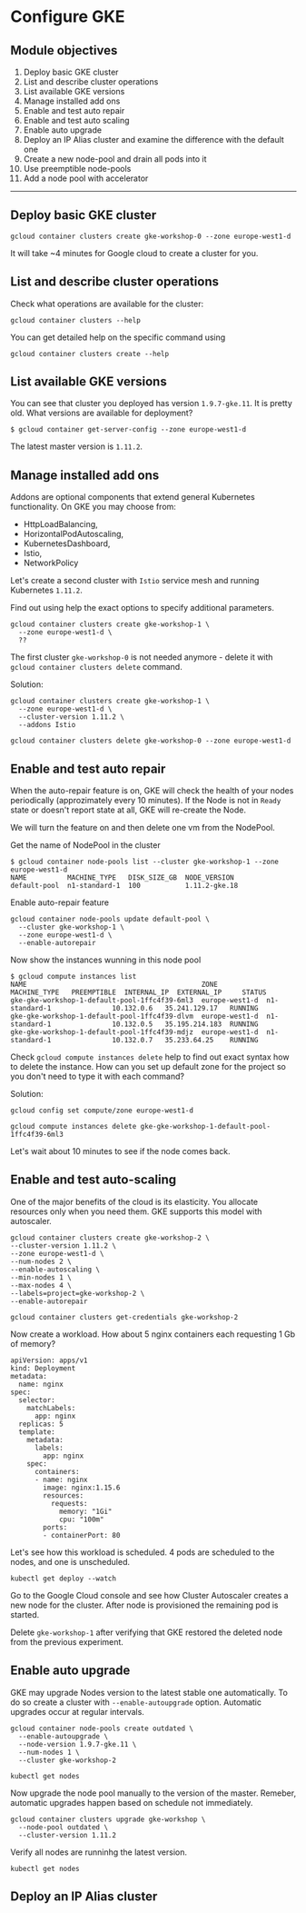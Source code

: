Configure GKE
=============

Module objectives
-----------------

1. Deploy basic GKE cluster
1. List and describe cluster operations
1. List available GKE versions
1. Manage installed add ons
1. Enable and test auto repair
1. Enable and test auto scaling
1. Enable auto upgrade
1. Deploy an IP Alias cluster and examine the difference with the default one
1. Create a new node-pool and drain all pods into it
1. Use preemptible node-pools
1. Add a node pool with accelerator

---

## Deploy basic GKE cluster

```
gcloud container clusters create gke-workshop-0 --zone europe-west1-d
```

It will take ~4 minutes for Google cloud to create a cluster for you.

## List and describe cluster operations

Check what operations are available for the cluster:

```
gcloud container clusters --help
```

You can get detailed help on the specific command using

```
gcloud container clusters create --help
```

## List available GKE versions

You can see that cluster you deployed has version `1.9.7-gke.11`. It is pretty old. What versions are available for deployment?

```
$ gcloud container get-server-config --zone europe-west1-d
```

The latest master version is `1.11.2`.

## Manage installed add ons

Addons are optional components that extend general Kubernetes functionality. On GKE you may choose from:

- HttpLoadBalancing, 
- HorizontalPodAutoscaling, 
- KubernetesDashboard,
- Istio, 
- NetworkPolicy

Let's create a second cluster with `Istio` service mesh and running Kubernetes `1.11.2`.

Find out using help the exact options to specify additional parameters.

```
gcloud container clusters create gke-workshop-1 \
  --zone europe-west1-d \
  ??
```

The first cluster `gke-workshop-0` is not needed anymore - delete it with `gcloud container clusters delete` command.

Solution:

```
gcloud container clusters create gke-workshop-1 \
  --zone europe-west1-d \
  --cluster-version 1.11.2 \
  --addons Istio

gcloud container clusters delete gke-workshop-0 --zone europe-west1-d
```

## Enable and test auto repair

When the auto-repair feature is on, GKE will check the health of your nodes periodically (approzimately every 10 minutes). If the Node is not in `Ready` state or doesn't report state at all, GKE will re-create the Node.

We will turn the feature on and then delete one vm from the NodePool.

Get the name of NodePool in the cluster

```
$ gcloud container node-pools list --cluster gke-workshop-1 --zone europe-west1-d
NAME          MACHINE_TYPE   DISK_SIZE_GB  NODE_VERSION
default-pool  n1-standard-1  100           1.11.2-gke.18
```

Enable auto-repair feature

```
gcloud container node-pools update default-pool \
  --cluster gke-workshop-1 \
  --zone europe-west1-d \
  --enable-autorepair
```

Now show the instances wunning in this node pool

```
$ gcloud compute instances list
NAME                                           ZONE            MACHINE_TYPE   PREEMPTIBLE  INTERNAL_IP  EXTERNAL_IP     STATUS
gke-gke-workshop-1-default-pool-1ffc4f39-6ml3  europe-west1-d  n1-standard-1               10.132.0.6   35.241.129.17   RUNNING
gke-gke-workshop-1-default-pool-1ffc4f39-dlvm  europe-west1-d  n1-standard-1               10.132.0.5   35.195.214.183  RUNNING
gke-gke-workshop-1-default-pool-1ffc4f39-mdjz  europe-west1-d  n1-standard-1               10.132.0.7   35.233.64.25    RUNNING
```

Check `gcloud compute instances delete` help to find out exact syntax how to delete the instance. How can you set up default zone for the project so you don't need to type it with each command?

Solution:

```
gcloud config set compute/zone europe-west1-d

gcloud compute instances delete gke-gke-workshop-1-default-pool-1ffc4f39-6ml3
```

Let's wait about 10 minutes to see if the node comes back.

## Enable and test auto-scaling

One of the major benefits of the cloud is its elasticity. You allocate resources only when you need them. GKE supports this model with autoscaler.

```
gcloud container clusters create gke-workshop-2 \
--cluster-version 1.11.2 \
--zone europe-west1-d \
--num-nodes 2 \
--enable-autoscaling \
--min-nodes 1 \
--max-nodes 4 \
--labels=project=gke-workshop-2 \
--enable-autorepair
```

```
gcloud container clusters get-credentials gke-workshop-2 
```

Now create a workload. How about 5 nginx containers each requesting 1 Gb of memory?

```
apiVersion: apps/v1
kind: Deployment
metadata:
  name: nginx
spec:
  selector:
    matchLabels:
      app: nginx
  replicas: 5
  template:
    metadata:
      labels:
        app: nginx
    spec:
      containers:
      - name: nginx
        image: nginx:1.15.6
        resources:
          requests:
            memory: "1Gi"
            cpu: "100m"
        ports:
        - containerPort: 80
```

Let's see how this workload is scheduled. 4 pods are scheduled to the nodes, and one is unscheduled.

```
kubectl get deploy --watch
```

Go to the Google Cloud console and see how Cluster Autoscaler creates a new node for the cluster. After node is provisioned the remaining pod is started.

Delete `gke-workshop-1` after verifying that GKE restored the deleted node from the previous experiment.

## Enable auto upgrade

GKE may upgrade Nodes version to the latest stable one automatically. To do so create a cluster with `--enable-autoupgrade` option. Automatic upgrades occur at regular intervals.

```
gcloud container node-pools create outdated \
  --enable-autoupgrade \
  --node-version 1.9.7-gke.11 \
  --num-nodes 1 \
  --cluster gke-workshop-2
```

```
kubectl get nodes
```

Now upgrade the node pool manually to the version of the master. Remeber, automatic upgrades happen based on schedule not immediately.

```
gcloud container clusters upgrade gke-workshop \
  --node-pool outdated \
  --cluster-version 1.11.2
```

Verify all nodes are runninhg the latest version.

```
kubectl get nodes
```

## Deploy an IP Alias cluster

